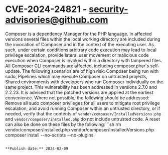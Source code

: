 # CVE-2024-24821 - security-advisories@github.com

Composer is a dependency Manager for the PHP language. In affected versions several files within the local working directory are included during the invocation of Composer and in the context of the executing user. As such, under certain conditions arbitrary code execution may lead to local privilege escalation, provide lateral user movement or malicious code execution when Composer is invoked within a directory with tampered files. All Composer CLI commands are affected, including composer.phar's self-update. The following scenarios are of high risk: Composer being run with sudo, Pipelines which may execute Composer on untrusted projects, Shared environments with developers who run Composer individually on the same project. This vulnerability has been addressed in versions 2.7.0 and 2.2.23. It is advised that the patched versions are applied at the earliest convenience. Where not possible, the following should be addressed: Remove all sudo composer privileges for all users to mitigate root privilege escalation, and avoid running Composer within an untrusted directory, or if needed, verify that the contents of `vendor/composer/InstalledVersions.php` and `vendor/composer/installed.php` do not include untrusted code.  A reset can also be done on these files by the following:```sh
rm vendor/composer/installed.php vendor/composer/InstalledVersions.php
composer install --no-scripts --no-plugins
```

**Publish date:** 2024-02-09

